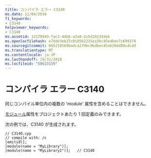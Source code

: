 ```yaml
---
title: コンパイラ エラー C3140
ms.date: 11/04/2016
f1_keywords:
- C3140
helpviewer_keywords:
- C3140
ms.assetid: 122f8943-fac3-4db8-a3a8-2c5d19233de6
ms.openlocfilehash: e7dde3eb27c018502225ea3bc45e4bee7c699379
ms.sourcegitcommit: 6052185696adca270bc9bdbec45a626dd89cdcdd
ms.translationtype: MT
ms.contentlocale: ja-JP
ms.lasthandoff: 10/31/2018
ms.locfileid: "50623159"
---
```

# <a name="compiler-error-c3140"></a>コンパイラ エラー C3140

同じコンパイル単位内の複数の 'module' 属性を含めることはできません。

[モジュール](../../windows/module-cpp.md)属性をプロジェクトあたり 1 回定義のみできます。

次の例では、C3140 が生成されます。

```
// C3140.cpp
// compile with: /c
[emitidl];
[module(name = "MyLibrary")];
[module(name = "MyLibrary2")];   // C3140
```